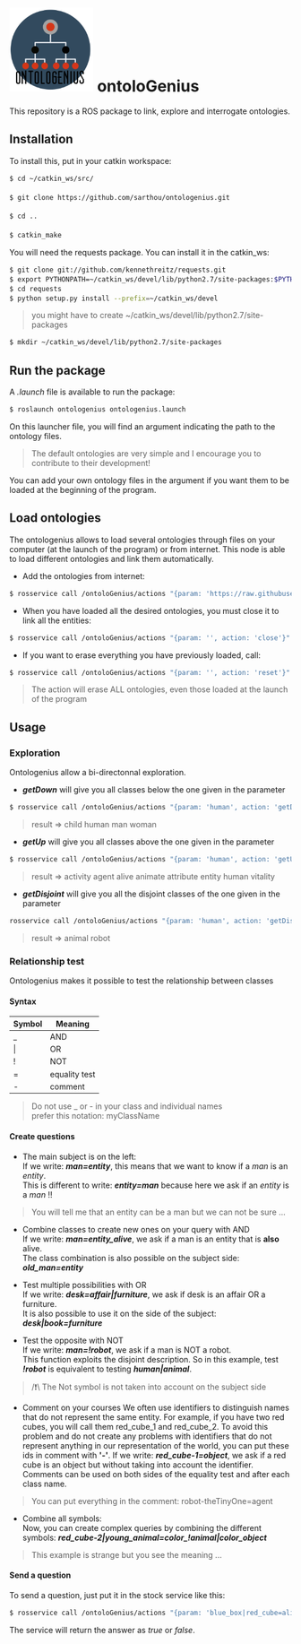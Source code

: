 # <img src="logo/ontologenius.png" width="150"> ontolo**G**enius
This repository is a ROS package to link, explore and interrogate ontologies.

## Installation

To install this, put in your catkin workspace:
```sh
$ cd ~/catkin_ws/src/

$ git clone https://github.com/sarthou/ontologenius.git

$ cd ..

$ catkin_make
```

You will need the requests package. You can install it in the catkin_ws:
```sh
$ git clone git://github.com/kennethreitz/requests.git
$ export PYTHONPATH=~/catkin_ws/devel/lib/python2.7/site-packages:$PYTHONPATH
$ cd requests
$ python setup.py install --prefix=~/catkin_ws/devel
```
> you might have to create ~/catkin_ws/devel/lib/python2.7/site-packages

```sh
$ mkdir ~/catkin_ws/devel/lib/python2.7/site-packages
```

## Run the package

A *.launch* file is available to run the package:
```sh
$ roslaunch ontologenius ontologenius.launch
```

On this launcher file, you will find an argument indicating the path to the ontology files.
> The default ontologies are very simple and I encourage you to contribute to their development!

You can add your own ontology files in the argument if you want them to be loaded at the beginning of the program.

## Load ontologies

The ontologenius allows to load several ontologies through files on your computer (at the launch of the program) or from internet.
This node is able to load different ontologies and link them automatically.

- Add the ontologies from internet:
```sh
$ rosservice call /ontoloGenius/actions "{param: 'https://raw.githubusercontent.com/sarthou/ontologenius/master/files/attribute.owl', action: 'add' }"
```

- When you have loaded all the desired ontologies, you must close it to link all the entities:
```sh
$ rosservice call /ontoloGenius/actions "{param: '', action: 'close'}"
```

- If you want to erase everything you have previously loaded, call:
```sh
$ rosservice call /ontoloGenius/actions "{param: '', action: 'reset'}"
```
> The action will erase ALL ontologies, even those loaded at the launch of the program

## Usage

### Exploration
Ontologenius allow a bi-directonnal exploration.

- ***getDown*** will give you all classes below the one given in the parameter
```sh
$ rosservice call /ontoloGenius/actions "{param: 'human', action: 'getDown'}"
```
> result => child human man woman

- ***getUp*** will give you all classes above the one given in the parameter
```sh
$ rosservice call /ontoloGenius/actions "{param: 'human', action: 'getUp'}"
```
> result => activity agent alive animate attribute entity human vitality

- ***getDisjoint*** will give you all the disjoint classes of the one given in the parameter
```sh
rosservice call /ontoloGenius/actions "{param: 'human', action: 'getDisjoint'}"
```
> result => animal robot

### Relationship test
Ontologenius makes it possible to test the relationship between classes

#### Syntax

Symbol          | Meaning
-------------   | -------------
_               | AND
\|              | OR
!               | NOT
=               | equality test
\-              | comment

> Do not use _ or - in your class and individual names  
> prefer this notation: myClassName  

#### Create questions

- The main subject is on the left:  
If we write: ***man=entity***, this means that we want to know if a *man* is an *entity*.  
This is different to write: ***entity=man*** because here we ask if an *entity* is a *man* !!  
> You will tell me that an entity can be a man but we can not be sure ...

- Combine classes to create new ones on your query with AND  
If we write: ***man=entity_alive***, we ask if a man is an entity that is **also** alive.  
The class combination is also possible on the subject side: ***old_man=entity***  

- Test multiple possibilities with OR  
If we write: ***desk=affair|furniture***, we ask if desk is an affair OR a furniture.  
It is also possible to use it on the side of the subject: ***desk|book=furniture***  

- Test the opposite with NOT  
If we write: ***man=!robot***, we ask if a man is NOT a robot.  
This function exploits the disjoint description. So in this example, test ***!robot*** is equivalent to testing ***human|animal***.  
> /:exclamation:\\ The Not symbol is not taken into account on the subject side

- Comment on your courses
We often use identifiers to distinguish names that do not represent the same entity. For example, if you have two red cubes, you will call them red_cube_1 and red_cube_2.
To avoid this problem and do not create any problems with identifiers that do not represent anything in our representation of the world, you can put these ids in comment with **'-'**.
If we write: ***red_cube-1=object***, we ask if a red cube is an object but without taking into account the identifier.
Comments can be used on both sides of the equality test and after each class name.
> You can put everything in the comment: robot-theTinyOne=agent

- Combine all symbols:  
Now, you can create complex queries by combining the different symbols: ***red_cube-2|young_animal=color_!animal|color_object***  
> This example is strange but you see the meaning ...  

#### Send a question

To send a question, just put it in the stock service like this:  
```sh
$ rosservice call /ontoloGenius/actions "{param: 'blue_box|red_cube=alive', action: 'test'}"
```
The service will return the answer as *true* or *false*.
